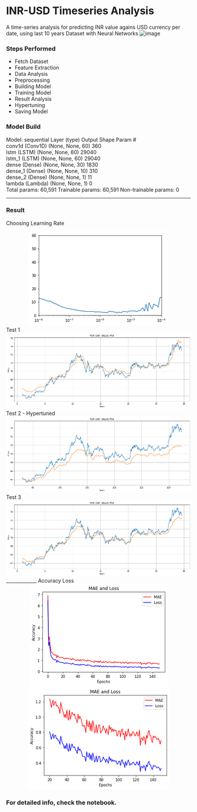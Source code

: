 #  INR-USD Timeseries Analysis
A time-series analysis for predicting INR value agains USD currency per date, using last 10 years Dataset with Neural Networks
![image](https://image.freepik.com/free-vector/abstract-bars-dark-background_159711-124.jpg)


### Steps Performed 
- Fetch Dataset
- Feature Extraction
- Data Analysis
- Preprocessing
- Building Model
- Training Model
- Result Analysis
- Hypertuning
- Saving Model

### Model Build


Model: sequential
Layer (type)                 Output Shape              Param #   
conv1d (Conv1D)              (None, None, 60)          360       
lstm (LSTM)                  (None, None, 60)          29040     
lstm_1 (LSTM)                (None, None, 60)          29040     
dense (Dense)                (None, None, 30)          1830      
dense_1 (Dense)              (None, None, 10)          310       
dense_2 (Dense)              (None, None, 1)           11        
lambda (Lambda)              (None, None, 1)           0         
Total params: 60,591
Trainable params: 60,591
Non-trainable params: 0
_________________________________________________________________

### Result
Choosing Learning Rate
<div align="center">
  <img src='lr.png'></img>
</div>
Test 1
<div align="center">
  <img src='t1.png'></img>
</div>
Test 2 - Hypertuned
<div align="center">
  <img src='t2.png'></img>
</div>
Test 3
<div align="center">
  <img src='t3.png'></img>
</div>
_____________
Accuracy Loss
<div align="center">
  <img src='loss.png'></img>
  <img src='mae.png'></img>
  
</div>

### For detailed info, check the notebook.
